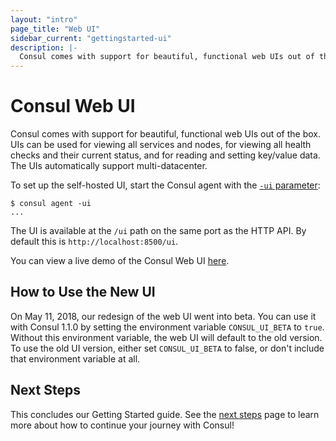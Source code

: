 ```yaml
---
layout: "intro"
page_title: "Web UI"
sidebar_current: "gettingstarted-ui"
description: |-
  Consul comes with support for beautiful, functional web UIs out of the box. UIs can be used for viewing all services and nodes, for viewing all health checks and their current status, and for reading and setting key/value data. The UIs automatically supports multi-datacenter.
---
```


# Consul Web UI

Consul comes with support for beautiful, functional web UIs out of the
box. UIs can be used for viewing all services and nodes, for viewing
all health checks and their current status, and for reading and setting
key/value data. The UIs automatically support multi-datacenter.

To set up the self-hosted UI, start the Consul agent with the
[`-ui` parameter](/docs/agent/options.html#_ui):

```text
$ consul agent -ui
...
```

The UI is available at the `/ui` path on the same port as the HTTP API.
By default this is `http://localhost:8500/ui`.

You can view a live demo of the Consul Web UI
[here](http://demo.consul.io).

## How to Use the New UI

On May 11, 2018, our redesign of the web UI went into beta. You can use it with
Consul 1.1.0 by setting the environment variable `CONSUL_UI_BETA` to `true`.
Without this environment variable, the web UI will default to the old version. To
use the old UI version, either set `CONSUL_UI_BETA` to false, or don't include
that environment variable at all.

## Next Steps

This concludes our Getting Started guide. See the
[next steps](next-steps.html) page to learn more about how to continue
your journey with Consul!
